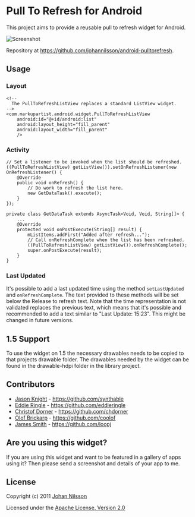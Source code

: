 # Pull To Refresh for Android

This project aims to provide a reusable pull to refresh widget for Android.

![Screenshot](https://github.com/johannilsson/android-pulltorefresh/raw/master/android-pull-to-refresh.png)

Repository at <https://github.com/johannilsson/android-pulltorefresh>.

## Usage

### Layout

    <!--
      The PullToRefreshListView replaces a standard ListView widget.
    -->
    <com.markupartist.android.widget.PullToRefreshListView
        android:id="@+id/android:list"
        android:layout_height="fill_parent"
        android:layout_width="fill_parent"
        />

### Activity

    // Set a listener to be invoked when the list should be refreshed.
    ((PullToRefreshListView) getListView()).setOnRefreshListener(new OnRefreshListener() {
        @Override
        public void onRefresh() {
            // Do work to refresh the list here.
            new GetDataTask().execute();
        }
    });

    private class GetDataTask extends AsyncTask<Void, Void, String[]> {
        ...
        @Override
        protected void onPostExecute(String[] result) {
            mListItems.addFirst("Added after refresh...");
            // Call onRefreshComplete when the list has been refreshed.
            ((PullToRefreshListView) getListView()).onRefreshComplete();
            super.onPostExecute(result);
        }
    }

### Last Updated

It's possible to add a last updated time using the method `setLastUpdated`
and `onRefreshComplete`. The text provided to these methods will be set below
the Release to refresh text. Note that the time representation is not validated
replaces the previous text, which means that it's possible and recommended to
add a text similar to "Last Update: 15:23". This might be changed in future
versions.

## 1.5 Support

To use the widget on 1.5 the necessary drawables needs to be copied to that
projects drawable folder. The drawables needed by the widget can be found in
the drawable-hdpi folder in the library project.

## Contributors

* [Jason Knight](http://www.synthable.com/) - <https://github.com/synthable>
* [Eddie Ringle](http://eddieringle.com/) - <https://github.com/eddieringle>
* [Christof Dorner](http://chdorner.com) - <https://github.com/chdorner>
* [Olof Brickarp](http://www.yay.se) - <https://github.com/coolof>
* [James Smith](http://loopj.com/) - <https://github.com/loopj>

## Are you using this widget?

If you are using this widget and want to be featured in a gallery of apps using
it? Then please send a screenshot and details of your app to me.

## License
Copyright (c) 2011 [Johan Nilsson](http://markupartist.com)

Licensed under the [Apache License, Version 2.0](http://www.apache.org/licenses/LICENSE-2.0.html)


